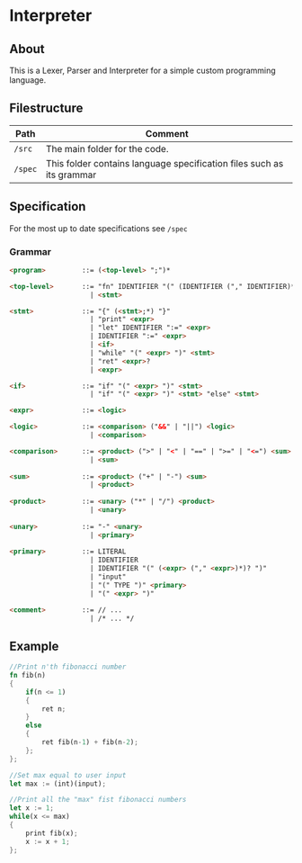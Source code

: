 # Interpreter

## About
This is a Lexer, Parser and Interpreter for a simple custom programming language.

## Filestructure
Path                                    | Comment
--------------------------------------- | -------------
`/src`                                  | The main folder for the code.
`/spec`                                 | This folder contains language specification files such as its grammar

## Specification
For the most up to date specifications see `/spec` 

### Grammar
```html
<program>         ::= (<top-level> ";")*

<top-level>       ::= "fn" IDENTIFIER "(" (IDENTIFIER ("," IDENTIFIER)*)? ")" "{" (<stmt>;*) "}"
                    | <stmt>

<stmt>            ::= "{" (<stmt>;*) "}"
                    | "print" <expr>
                    | "let" IDENTIFIER ":=" <expr>
                    | IDENTIFIER ":=" <expr>
                    | <if>
					| "while" "(" <expr> ")" <stmt>
                    | "ret" <expr>?
                    | <expr>

<if>              ::= "if" "(" <expr> ")" <stmt>
                    | "if" "(" <expr> ")" <stmt> "else" <stmt>

<expr>            ::= <logic>

<logic>           ::= <comparison> ("&&" | "||") <logic>
                    | <comparison>

<comparison>      ::= <product> (">" | "<" | "==" | ">=" | "<=") <sum>
                    | <sum>
					
<sum>             ::= <product> ("+" | "-") <sum>
                    | <product>
					
<product>         ::= <unary> ("*" | "/") <product>
                    | <unary>
					
<unary>           ::= "-" <unary>
                    | <primary>
					
<primary>         ::= LITERAL
                    | IDENTIFIER
                    | IDENTIFIER "(" (<expr> ("," <expr>)*)? ")"
                    | "input"
                    | "(" TYPE ")" <primary>
                    | "(" <expr> ")"

<comment>         ::= // ...
                    | /* ... */
```

## Example

```rust
//Print n'th fibonacci number
fn fib(n)
{
    if(n <= 1) 
    {
        ret n;
    }
    else 
    {
        ret fib(n-1) + fib(n-2);
    };
};

//Set max equal to user input
let max := (int)(input);

//Print all the "max" fist fibonacci numbers
let x := 1;
while(x <= max) 
{
    print fib(x);
    x := x + 1;
};
```
